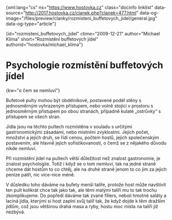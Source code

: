 
{xml:lang="cs" ns="https://www.hostovka.cz" class="docinfo linklist" data-source="http://2017.hostovka.cz/clanek.php?clanek=477.html" data-og-image="/files/preview/clanky/rozmisteni\_buffetovych\_jidel/general.jpg" data-og-type="article"}

{id="rozmisteni\_buffetovych\_jidel" ctime="2009-12-21" author="Michael Klíma" short="Rozmístění buffetových jídel" authorid="hostovka/michael_klima"}

# Psychologie rozmístění buffetových jídel

<!-- generated attribute kw by user_udpatekw.sh on 2019-02-23, do not edit -->

{kw="o čem se nemluví"}

Bufetové pulty mohou být obdélníkové, postavené podél stěny s jednosměrným vyhrazeným přístupem, nebo volně stojící v prostoru s jednosměrným přístupem po obou stranách, případně kulaté „ostrůvky“ s přístupem se všech stran.

Jídla jsou na těchto pultech rozmístěna v souladu s určitými gastronomickými zásadami, nebo místními zvyklostmi. Jejich počet, množství a jejich druh, se řídí cenou, počtem hostů, jejich společenským postavením, ale hlavně jejich sofistikovaností, o čemž se z nějakého důvodu nikde nemluví.

Při rozmístění jídel na pultech větší důležitost než znalost gastronomie, je znalost psychologiie. Totiž i když se o tom nemluví, tak na jedné straně chceme dát hostům to co chtěj, ale na druhé straně jenom to co jim za jejich peníze patří, nic více-nice méně.

V důsledku toho dáváme na bufety menší talíře, protože host může navštívit ten pult kolikrát chce tak jako tak, ale těmi malými talíři mu to tak trochu zkomplikujeme. Do popředí dáváme tak zvané fillers, neboli hmotné saláty a laciná jídla, kterými si host zaplní svůj talíř tak, že když dojde k těm dražším jídlům, což jsou většinou drahá masa a ryby, hostu moc místa na talíři již nezbývá.

